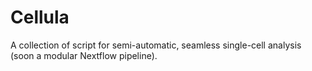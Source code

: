 # Cellula

A collection of script for semi-automatic, seamless single-cell analysis (soon a modular Nextflow pipeline).
